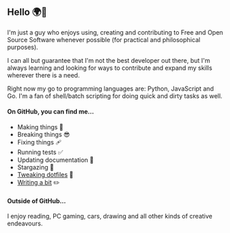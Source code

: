 ## Hello 🌍👋

I'm just a guy who enjoys using, creating and contributing to Free and Open Source Software whenever possible (for practical and philosophical purposes).

I can all but guarantee that I'm not the best developer out there, but I'm always learning and looking for ways to contribute and expand my skills wherever there is a need.

Right now my go to programming languages are: Python, JavaScript and Go. I'm a fan of shell/batch scripting for doing quick and dirty tasks as well.

#### On GitHub, you can find me...

- Making things 🧰
- Breaking things 😎
- Fixing things 🩹
- Running tests ✅
- Updating documentation 📝
- Stargazing 🌟
- [Tweaking dotfiles](https://github.com/lemonase/dotfiles) 📁
- [Writing a bit](https://jamesdixon.dev/posts/) ✏️

#### Outside of GitHub...

I enjoy reading, PC gaming, cars, drawing and all other kinds of creative endeavours.
